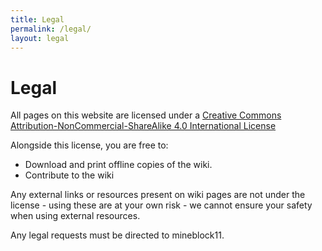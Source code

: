 ```yaml
---
title: Legal
permalink: /legal/
layout: legal
---
```


# Legal

All pages on this website are licensed under a [Creative Commons Attribution-NonCommercial-ShareAlike 4.0 International License](http://creativecommons.org/licenses/by-nc-sa/4.0/)

Alongside this license, you are free to:

- Download and print offline copies of the wiki.
- Contribute to the wiki

Any external links or resources present on wiki pages are not under the license - using these are at your own risk - we cannot ensure your safety when using  external resources.

Any legal requests must be directed to mineblock11.

